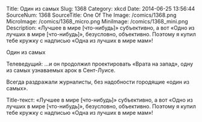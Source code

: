 Title: Один из самых 
Slug: 1368 
Category: xkcd 
Date: 2014-06-25 13:56:44 
SourceNum: 1368 
SourceTitle: One Of The 
Image: /comics/1368.png 
MicroImage: /comics/1368_micro.png 
MiniImage: /comics/1368_mini.png 
Description: «Лучшее в мире [что-нибудь]» субъективно, а вот «Одно из лучших в мире [что-нибудь]», безусловно, объективно. Поэтому я купил тебе кружку с надписью «Одна из лучших в мире мам»! 

Один из самых

Телеведущий: …и он продолжил проектировать «Врата на запад», одну из самых узнаваемых арок в Сент-Луисе.

Всегда раздражали журналисты, без надобности городящие «один из самых».

Title-текст: «Лучшее в мире [что-нибудь]» субъективно, а вот «Одно из лучших в мире [что-нибудь]», безусловно, объективно. Поэтому я купил тебе кружку с надписью «Одна из лучших в мире мам»!